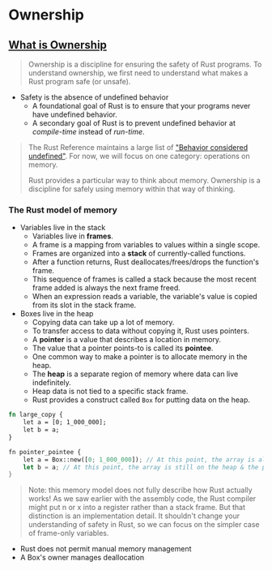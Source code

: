# Ownership

## [What is Ownership](https://rust-book.cs.brown.edu/ch04-01-what-is-ownership.html)

> Ownership is a discipline for ensuring the safety of Rust programs. To understand ownership, we first need to understand what makes a Rust program safe (or unsafe).

- Safety is the absence of undefined behavior
  - A foundational goal of Rust is to ensure that your programs never have undefined behavior.
  - A secondary goal of Rust is to prevent undefined behavior at *compile-time* instead of *run-time*.

> The Rust Reference maintains a large list of ["Behavior considered undefined"](https://doc.rust-lang.org/reference/behavior-considered-undefined.html).
> For now, we will focus on one category: operations on memory.
>
> Rust provides a particular way to think about memory. Ownership is a discipline for safely using memory within that way of thinking.

### The Rust model of memory

- Variables live in the stack
  - Variables live in **frames**.
  - A frame is a mapping from variables to values within a single scope.
  - Frames are organized into a **stack** of currently-called functions.
  - After a function returns, Rust deallocates/frees/drops the function's frame.
  - This sequence of frames is called a stack because the most recent frame added is always the next frame freed.
  - When an expression reads a variable, the variable's value is copied from its slot in the stack frame.
- Boxes live in the heap
  - Copying data can take up a lot of memory.
  - To transfer access to data without copying it, Rust uses pointers.
  - A **pointer** is a value that describes a location in memory.
  - The value that a pointer points-to is called its **pointee**.
  - One common way to make a pointer is to allocate memory in the heap.
  - The **heap** is a separate region of memory where data can live indefinitely.
  - Heap data is not tied to a specific stack frame.
  - Rust provides a construct called `Box` for putting data on the heap.

```rust
fn large_copy {
    let a = [0; 1_000_000];
    let b = a;
}

fn pointer_pointee {
    let a = Box::new([0; 1_000_000]); // At this point, the array is allocated on the heap & a stores a pointer
    let b = a; // At this point, the array is still on the heap & the pointer is copied (moved?) from a into b
}
```

> Note: this memory model does not fully describe how Rust actually works!
> As we saw earlier with the assembly code, the Rust compiler might put n or x into a register rather than a stack frame.
> But that distinction is an implementation detail.
> It shouldn't change your understanding of safety in Rust, so we can focus on the simpler case of frame-only variables.

- Rust does not permit manual memory management
- A Box's owner manages deallocation
